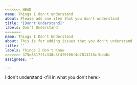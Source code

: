 ```yaml
---
<<<<<<< HEAD
name: Things I don't understand
about: Please add one item that you don't understand
title: "[Don't Understand]"
labels: Don't Understand
=======
name: Things I Don't Understand
about: This is for adding issues that you don't understand
title: ''
labels: Things I Don't Know
>>>>>>> 375e8517ffc338c3f4f9f06f4d7811218cfbe46c
assignees: ''

---
```


I don't understand <fill in what you don't here>
